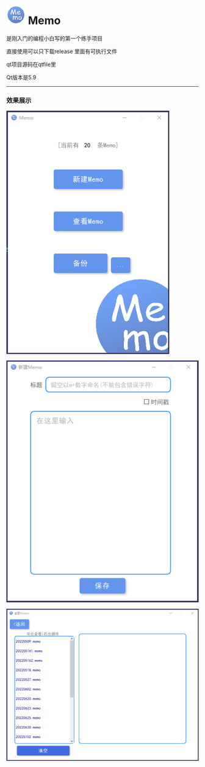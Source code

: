 # ![Memo](./image/icon.png)  Memo
是刚入门的编程小白写的第一个练手项目

直接使用可以只下载release 里面有可执行文件

qt项目源码在qtfile里

Qt版本是5.9

***

### 效果展示



![Memo程序图](./image/1.png)

![Memo程序图](./image/2.png)

![Memo程序图](./image/3.png)
